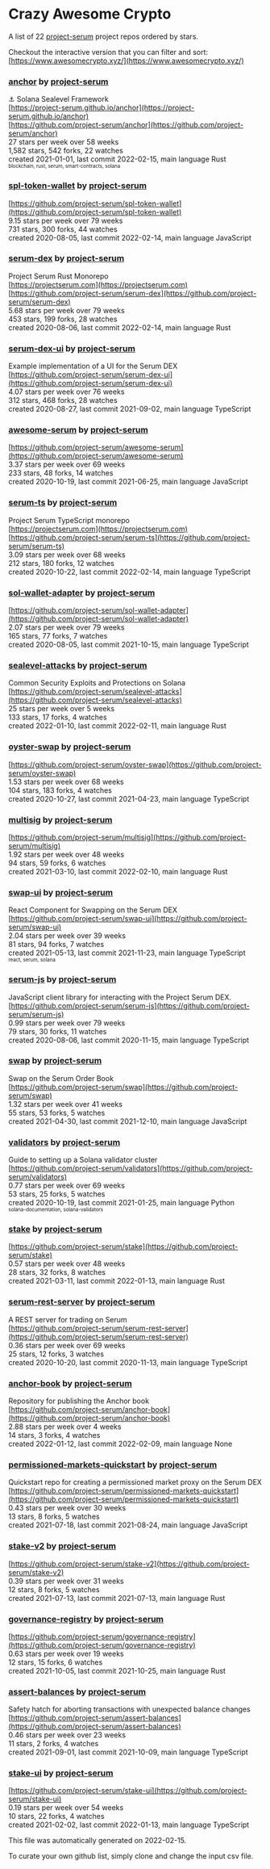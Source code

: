 # Crazy Awesome Crypto
A list of 22 [project-serum](https://github.com/project-serum) project repos ordered by stars.  

Checkout the interactive version that you can filter and sort: 
[https://www.awesomecrypto.xyz/](https://www.awesomecrypto.xyz/)  


### [anchor](https://github.com/project-serum/anchor) by [project-serum](https://github.com/project-serum)  
⚓ Solana Sealevel Framework  
[https://project-serum.github.io/anchor](https://project-serum.github.io/anchor)  
[https://github.com/project-serum/anchor](https://github.com/project-serum/anchor)  
27 stars per week over 58 weeks  
1,582 stars, 542 forks, 22 watches  
created 2021-01-01, last commit 2022-02-15, main language Rust  
<sub><sup>blockchain, rust, serum, smart-contracts, solana</sup></sub>


### [spl-token-wallet](https://github.com/project-serum/spl-token-wallet) by [project-serum](https://github.com/project-serum)  
  
[https://github.com/project-serum/spl-token-wallet](https://github.com/project-serum/spl-token-wallet)  
9.15 stars per week over 79 weeks  
731 stars, 300 forks, 44 watches  
created 2020-08-05, last commit 2022-02-14, main language JavaScript  


### [serum-dex](https://github.com/project-serum/serum-dex) by [project-serum](https://github.com/project-serum)  
Project Serum Rust Monorepo  
[https://projectserum.com](https://projectserum.com)  
[https://github.com/project-serum/serum-dex](https://github.com/project-serum/serum-dex)  
5.68 stars per week over 79 weeks  
453 stars, 199 forks, 28 watches  
created 2020-08-06, last commit 2022-02-14, main language Rust  


### [serum-dex-ui](https://github.com/project-serum/serum-dex-ui) by [project-serum](https://github.com/project-serum)  
Example implementation of a UI for the Serum DEX  
[https://github.com/project-serum/serum-dex-ui](https://github.com/project-serum/serum-dex-ui)  
4.07 stars per week over 76 weeks  
312 stars, 468 forks, 28 watches  
created 2020-08-27, last commit 2021-09-02, main language TypeScript  


### [awesome-serum](https://github.com/project-serum/awesome-serum) by [project-serum](https://github.com/project-serum)  
  
[https://github.com/project-serum/awesome-serum](https://github.com/project-serum/awesome-serum)  
3.37 stars per week over 69 weeks  
233 stars, 48 forks, 14 watches  
created 2020-10-19, last commit 2021-06-25, main language JavaScript  


### [serum-ts](https://github.com/project-serum/serum-ts) by [project-serum](https://github.com/project-serum)  
Project Serum TypeScript monorepo  
[https://projectserum.com](https://projectserum.com)  
[https://github.com/project-serum/serum-ts](https://github.com/project-serum/serum-ts)  
3.09 stars per week over 68 weeks  
212 stars, 180 forks, 12 watches  
created 2020-10-22, last commit 2022-02-14, main language TypeScript  


### [sol-wallet-adapter](https://github.com/project-serum/sol-wallet-adapter) by [project-serum](https://github.com/project-serum)  
  
[https://github.com/project-serum/sol-wallet-adapter](https://github.com/project-serum/sol-wallet-adapter)  
2.07 stars per week over 79 weeks  
165 stars, 77 forks, 7 watches  
created 2020-08-05, last commit 2021-10-15, main language TypeScript  


### [sealevel-attacks](https://github.com/project-serum/sealevel-attacks) by [project-serum](https://github.com/project-serum)  
Common Security Exploits and Protections on Solana  
[https://github.com/project-serum/sealevel-attacks](https://github.com/project-serum/sealevel-attacks)  
25 stars per week over 5 weeks  
133 stars, 17 forks, 4 watches  
created 2022-01-10, last commit 2022-02-11, main language Rust  


### [oyster-swap](https://github.com/project-serum/oyster-swap) by [project-serum](https://github.com/project-serum)  
  
[https://github.com/project-serum/oyster-swap](https://github.com/project-serum/oyster-swap)  
1.53 stars per week over 68 weeks  
104 stars, 183 forks, 4 watches  
created 2020-10-27, last commit 2021-04-23, main language TypeScript  


### [multisig](https://github.com/project-serum/multisig) by [project-serum](https://github.com/project-serum)  
  
[https://github.com/project-serum/multisig](https://github.com/project-serum/multisig)  
1.92 stars per week over 48 weeks  
94 stars, 59 forks, 6 watches  
created 2021-03-10, last commit 2022-02-10, main language Rust  


### [swap-ui](https://github.com/project-serum/swap-ui) by [project-serum](https://github.com/project-serum)  
React Component for Swapping on the Serum DEX  
[https://github.com/project-serum/swap-ui](https://github.com/project-serum/swap-ui)  
2.04 stars per week over 39 weeks  
81 stars, 94 forks, 7 watches  
created 2021-05-13, last commit 2021-11-23, main language TypeScript  
<sub><sup>react, serum, solana</sup></sub>


### [serum-js](https://github.com/project-serum/serum-js) by [project-serum](https://github.com/project-serum)  
JavaScript client library for interacting with the Project Serum DEX.  
[https://github.com/project-serum/serum-js](https://github.com/project-serum/serum-js)  
0.99 stars per week over 79 weeks  
79 stars, 30 forks, 11 watches  
created 2020-08-06, last commit 2020-11-15, main language TypeScript  


### [swap](https://github.com/project-serum/swap) by [project-serum](https://github.com/project-serum)  
Swap on the Serum Order Book  
[https://github.com/project-serum/swap](https://github.com/project-serum/swap)  
1.32 stars per week over 41 weeks  
55 stars, 53 forks, 5 watches  
created 2021-04-30, last commit 2021-12-10, main language JavaScript  


### [validators](https://github.com/project-serum/validators) by [project-serum](https://github.com/project-serum)  
Guide to setting up a Solana validator cluster  
[https://github.com/project-serum/validators](https://github.com/project-serum/validators)  
0.77 stars per week over 69 weeks  
53 stars, 25 forks, 5 watches  
created 2020-10-19, last commit 2021-01-25, main language Python  
<sub><sup>solana-documentation, solana-validators</sup></sub>


### [stake](https://github.com/project-serum/stake) by [project-serum](https://github.com/project-serum)  
  
[https://github.com/project-serum/stake](https://github.com/project-serum/stake)  
0.57 stars per week over 48 weeks  
28 stars, 32 forks, 8 watches  
created 2021-03-11, last commit 2022-01-13, main language Rust  


### [serum-rest-server](https://github.com/project-serum/serum-rest-server) by [project-serum](https://github.com/project-serum)  
A REST server for trading on Serum  
[https://github.com/project-serum/serum-rest-server](https://github.com/project-serum/serum-rest-server)  
0.36 stars per week over 69 weeks  
25 stars, 12 forks, 3 watches  
created 2020-10-20, last commit 2020-11-13, main language TypeScript  


### [anchor-book](https://github.com/project-serum/anchor-book) by [project-serum](https://github.com/project-serum)  
Repository for publishing the Anchor book  
[https://github.com/project-serum/anchor-book](https://github.com/project-serum/anchor-book)  
2.88 stars per week over 4 weeks  
14 stars, 3 forks, 4 watches  
created 2022-01-12, last commit 2022-02-09, main language None  


### [permissioned-markets-quickstart](https://github.com/project-serum/permissioned-markets-quickstart) by [project-serum](https://github.com/project-serum)  
Quickstart repo for creating a permissioned market proxy on the Serum DEX  
[https://github.com/project-serum/permissioned-markets-quickstart](https://github.com/project-serum/permissioned-markets-quickstart)  
0.43 stars per week over 30 weeks  
13 stars, 8 forks, 5 watches  
created 2021-07-18, last commit 2021-08-24, main language JavaScript  


### [stake-v2](https://github.com/project-serum/stake-v2) by [project-serum](https://github.com/project-serum)  
  
[https://github.com/project-serum/stake-v2](https://github.com/project-serum/stake-v2)  
0.39 stars per week over 31 weeks  
12 stars, 8 forks, 5 watches  
created 2021-07-13, last commit 2021-07-13, main language Rust  


### [governance-registry](https://github.com/project-serum/governance-registry) by [project-serum](https://github.com/project-serum)  
  
[https://github.com/project-serum/governance-registry](https://github.com/project-serum/governance-registry)  
0.63 stars per week over 19 weeks  
12 stars, 15 forks, 6 watches  
created 2021-10-05, last commit 2021-10-25, main language Rust  


### [assert-balances](https://github.com/project-serum/assert-balances) by [project-serum](https://github.com/project-serum)  
Safety hatch for aborting transactions with unexpected balance changes  
[https://github.com/project-serum/assert-balances](https://github.com/project-serum/assert-balances)  
0.46 stars per week over 23 weeks  
11 stars, 2 forks, 4 watches  
created 2021-09-01, last commit 2021-10-09, main language TypeScript  


### [stake-ui](https://github.com/project-serum/stake-ui) by [project-serum](https://github.com/project-serum)  
  
[https://github.com/project-serum/stake-ui](https://github.com/project-serum/stake-ui)  
0.19 stars per week over 54 weeks  
10 stars, 22 forks, 4 watches  
created 2021-02-02, last commit 2022-01-13, main language TypeScript  


This file was automatically generated on 2022-02-15.  

To curate your own github list, simply clone and change the input csv file.  